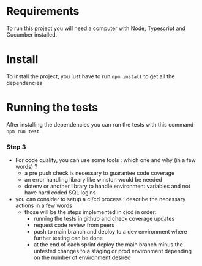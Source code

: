 # Requirements
To run this project you will need a computer with Node, Typescript and Cucumber installed.

# Install
To install the project, you just have to run `npm install` to get all the dependencies

# Running the tests
After installing the dependencies you can run the tests with this command `npm run test`.


### Step 3

- For code quality, you can use some tools : which one and why (in a few words) ?
  - a pre push check is necessary to guarantee code coverage
  - an error handling library like winston would be needed
  - dotenv or another library to handle environment variables and not have hard coded SQL logins
- you can consider to setup a ci/cd process : describe the necessary actions in a few words
  - those will be the steps implemented in cicd in order:
    - running the tests in github and check coverage updates
    - request code review from peers
    - push to main branch and deploy to a dev environment where further testing can be done
    - at the end of each sprint deploy the main branch minus the untested changes to a staging or prod environment depending on the number of environment desired
